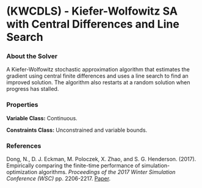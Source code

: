 # (KWCDLS) - Kiefer-Wolfowitz SA with Central Differences and Line Search

### About the Solver

A Kiefer-Wolfowitz stochastic approximation algorithm that estimates the gradient using central finite differences and uses a line search to find an improved solution. The algorithm also restarts at a random solution when progress has stalled.

### Properties

**Variable Class:** Continuous.

**Constraints Class:** Unconstrained and variable bounds.

### References
Dong, N., D. J. Eckman, M. Poloczek, X. Zhao, and S. G. Henderson. (2017). Empirically comparing the finite-time performance of simulation-optimization algorithms. *Proceedings of the 2017 Winter Simulation Conference (WSC)* pp. 2206-2217.
[Paper](https://www.informs-sim.org/wsc17papers/includes/files/179.pdf).



